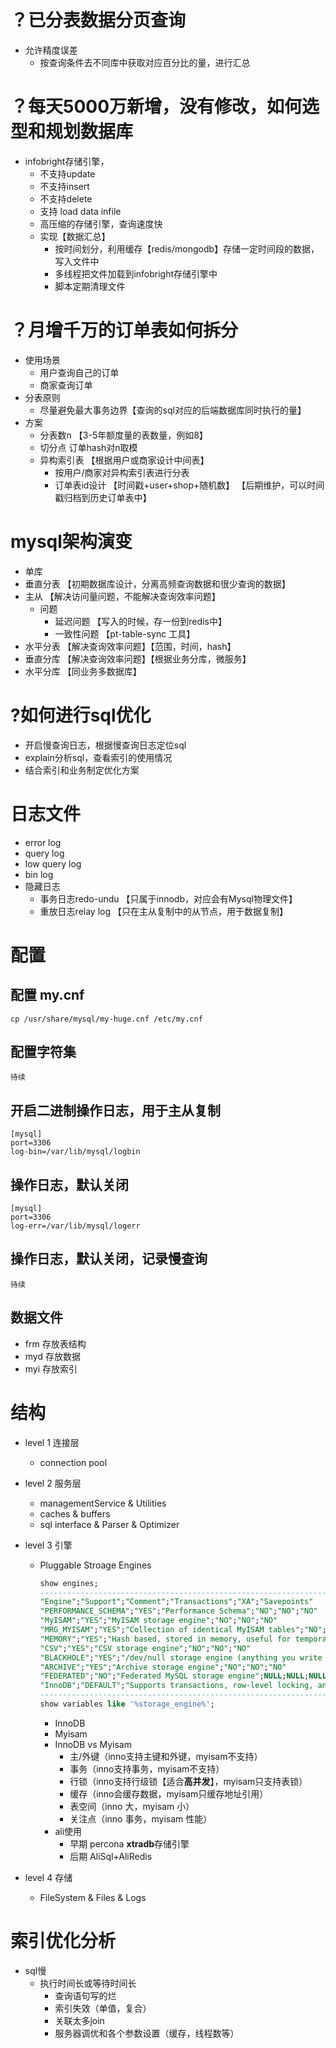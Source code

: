 # ？已分表数据分页查询
- 允许精度误差
  - 按查询条件去不同库中获取对应百分比的量，进行汇总
  
# ？每天5000万新增，没有修改，如何选型和规划数据库
- infobright存储引擎，
  - 不支持update
  - 不支持insert
  - 不支持delete
  - 支持 load data infile
  - 高压缩的存储引擎，查询速度快
  - 实现【数据汇总】
    - 按时间划分，利用缓存【redis/mongodb】存储一定时间段的数据，写入文件中
    - 多线程把文件加载到infobright存储引擎中
    - 脚本定期清理文件
# ？月增千万的订单表如何拆分
- 使用场景
  - 用户查询自己的订单
  - 商家查询订单
- 分表原则
  - 尽量避免最大事务边界【查询的sql对应的后端数据库同时执行的量】
- 方案
  - 分表数n 【3-5年额度量的表数量，例如8】
  - 切分点 订单hash对n取模
  - 异构索引表 【根据用户或商家设计中间表】
    - 按用户/商家对异构索引表进行分表
    - 订单表id设计 【时间戳+user+shop+随机数】 【后期维护，可以时间戳归档到历史订单表中】
  
# mysql架构演变
- 单库
- 垂直分表 【初期数据库设计，分离高频查询数据和很少查询的数据】
- 主从 【解决访问量问题，不能解决查询效率问题】
  - 问题
    - 延迟问题 【写入的时候，存一份到redis中】
    - 一致性问题 【pt-table-sync 工具】
- 水平分表 【解决查询效率问题】【范围，时间，hash】
- 垂直分库 【解决查询效率问题】【根据业务分库，微服务】
- 水平分库 【同业务多数据库】

# ?如何进行sql优化
- 开启慢查询日志，根据慢查询日志定位sql
- explain分析sql，查看索引的使用情况
- 结合索引和业务制定优化方案
# 日志文件
- error log 
- query log
- low query log
- bin log
- 隐藏日志
  - 事务日志redo-undu 【只属于innodb，对应会有Mysql物理文件】
  - 重放日志relay log 【只在主从复制中的从节点，用于数据复制】
# 配置
## 配置 my.cnf
```shell
cp /usr/share/mysql/my-huge.cnf /etc/my.cnf
```
## 配置字符集
```
待续
```
## 开启二进制操作日志，用于主从复制
```
[mysql]
port=3306
log-bin=/var/lib/mysql/logbin
```
## 操作日志，默认关闭

```
[mysql]
port=3306
log-err=/var/lib/mysql/logerr
```
## 操作日志，默认关闭，记录慢查询
```
待续
```
## 数据文件
- frm 存放表结构
- myd 存放数据
- myi 存放索引
# 结构
- level 1 连接层
  - connection pool
- level 2 服务层
  - managementService & Utilities
  - caches & buffers
  - sql interface & Parser & Optimizer
- level 3 引擎
  - Pluggable Stroage Engines
    ```sql
    show engines;
    ----------------------------------------------------------------------------------------------------
    "Engine";"Support";"Comment";"Transactions";"XA";"Savepoints"
    "PERFORMANCE_SCHEMA";"YES";"Performance Schema";"NO";"NO";"NO"
    "MyISAM";"YES";"MyISAM storage engine";"NO";"NO";"NO"
    "MRG_MYISAM";"YES";"Collection of identical MyISAM tables";"NO";"NO";"NO"
    "MEMORY";"YES";"Hash based, stored in memory, useful for temporary tables";"NO";"NO";"NO"
    "CSV";"YES";"CSV storage engine";"NO";"NO";"NO"
    "BLACKHOLE";"YES";"/dev/null storage engine (anything you write to it disappears)";"NO";"NO";"NO"
    "ARCHIVE";"YES";"Archive storage engine";"NO";"NO";"NO"
    "FEDERATED";"NO";"Federated MySQL storage engine";NULL;NULL;NULL
    "InnoDB";"DEFAULT";"Supports transactions, row-level locking, and foreign keys";"YES";"YES";"YES"
    ----------------------------------------------------------------------------------------------------
    show variables like '%storage_engine%';

    ```
    - InnoDB
    - Myisam
    - InnoDB vs Myisam
      - 主/外键（inno支持主键和外键，myisam不支持）
      - 事务（inno支持事务，myisam不支持）
      - 行锁（inno支持行级锁【适合**高并发**】，myisam只支持表锁）
      - 缓存（inno会缓存数据，myisam只缓存地址引用）
      - 表空间（inno 大，myisam 小）
      - 关注点（inno 事务，myisam 性能）
    - ali使用 
      - 早期 percona **xtradb**存储引擎
      - 后期 AliSql+AliRedis
      
- level 4 存储
  - FileSystem & Files & Logs
# 索引优化分析
- sql慢
  - 执行时间长或等待时间长
    - 查询语句写的烂
    - 索引失效（单值，复合）
    - 关联太多join
    - 服务器调优和各个参数设置（缓存，线程数等）
